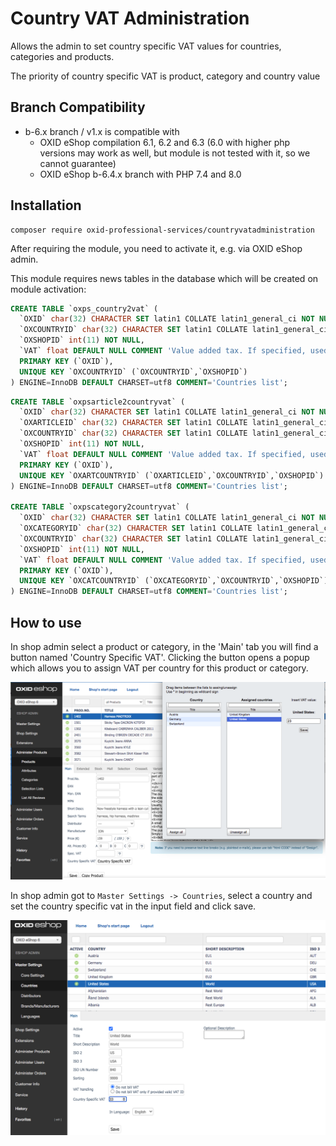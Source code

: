 # Country VAT Administration

Allows the admin to set country specific VAT values for countries, categories and products.

The priority of country specific VAT is product, category and country value


## Branch Compatibility

* b-6.x branch / v1.x is compatible with
  * OXID eShop compilation 6.1, 6.2 and 6.3 (6.0 with higher php versions may work as well, but module is not tested with it, so we cannot guarantee)
  * OXID eShop b-6.4.x branch with PHP 7.4 and 8.0


## Installation 

```
composer require oxid-professional-services/countryvatadministration
```

After requiring the module, you need to activate it, e.g. via OXID eShop admin.

This module requires news tables in the database which will be created on module activation: 

```SQL
CREATE TABLE `oxps_country2vat` (
  `OXID` char(32) CHARACTER SET latin1 COLLATE latin1_general_ci NOT NULL COMMENT 'id',
  `OXCOUNTRYID` char(32) CHARACTER SET latin1 COLLATE latin1_general_ci NOT NULL COMMENT 'country id',
  `OXSHOPID` int(11) NOT NULL,
  `VAT` float DEFAULT NULL COMMENT 'Value added tax. If specified, used in all calculations instead of global vat',
  PRIMARY KEY (`OXID`),
  UNIQUE KEY `OXCOUNTRYID` (`OXCOUNTRYID`,`OXSHOPID`)
) ENGINE=InnoDB DEFAULT CHARSET=utf8 COMMENT='Countries list';
```

```SQL
CREATE TABLE `oxpsarticle2countryvat` (
  `OXID` char(32) CHARACTER SET latin1 COLLATE latin1_general_ci NOT NULL COMMENT 'id',
  `OXARTICLEID` char(32) CHARACTER SET latin1 COLLATE latin1_general_ci NOT NULL COMMENT 'article id',
  `OXCOUNTRYID` char(32) CHARACTER SET latin1 COLLATE latin1_general_ci NOT NULL COMMENT 'country id',
  `OXSHOPID` int(11) NOT NULL,
  `VAT` float DEFAULT NULL COMMENT 'Value added tax. If specified, used in all calculations instead of global vat',
  PRIMARY KEY (`OXID`),
  UNIQUE KEY `OXARTCOUNTRYID` (`OXARTICLEID`,`OXCOUNTRYID`,`OXSHOPID`)
) ENGINE=InnoDB DEFAULT CHARSET=utf8 COMMENT='Countries list';

CREATE TABLE `oxpscategory2countryvat` (
  `OXID` char(32) CHARACTER SET latin1 COLLATE latin1_general_ci NOT NULL COMMENT 'id',
  `OXCATEGORYID` char(32) CHARACTER SET latin1 COLLATE latin1_general_ci NOT NULL COMMENT 'category id',
  `OXCOUNTRYID` char(32) CHARACTER SET latin1 COLLATE latin1_general_ci NOT NULL COMMENT 'country id',
  `OXSHOPID` int(11) NOT NULL,
  `VAT` float DEFAULT NULL COMMENT 'Value added tax. If specified, used in all calculations instead of global vat',
  PRIMARY KEY (`OXID`),
  UNIQUE KEY `OXCATCOUNTRYID` (`OXCATEGORYID`,`OXCOUNTRYID`,`OXSHOPID`)
) ENGINE=InnoDB DEFAULT CHARSET=utf8 COMMENT='Countries list';
```

## How to use

In shop admin select a product or category, in the 'Main' tab you will find a button
named 'Country Specific VAT'. Clicking the button opens a popup which allows you to assign
VAT per country for this product or category.

![Image alt](./assign-vat.png)

In shop admin got to `Master Settings -> Countries`, select a country and set the country specific vat in 
the input field and click save. 

![Image alt](./assign-country-vat.png)

